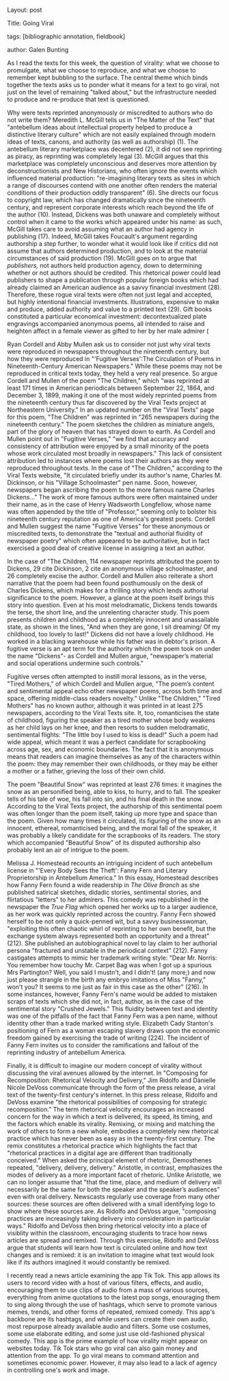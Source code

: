 Layout: post

Title: Going Viral

tags: [bibliographic annotation, fieldbook]

author: Galen Bunting

As I read the texts for this week, the question of virality: what we choose to promulgate, what we choose to reproduce, and what we choose 
to remember kept bubbling to the surface. The central theme which binds together the texts asks us to ponder what it means for a text 
to go viral, not just on the level of remaining "talked about," but the infrastructure needed to produce and re-produce that text is questioned.

Why were texts reprinted anonymously or miscredited to authors who do not write them? Meredith L. McGill tells us in "The Matter of the Text" 
that "antebellum ideas about intellectual property helped to produce a distinctive literary culture" which are not easily explained through 
modern ideas of texts, canons, and authority (as well as authorship) (1). The antebellum literary marketplace was decentered (2), it did not 
see reprinting as piracy, as reprinting was completely legal (3). McGill argues that this marketplace was completely unconscious and deserves 
more attention by deconstructionists and New Historians, who often ignore the events which influenced material production: 
"re-imagining literary texts as sites in which a range of discourses contend with one another often renders the material conditions of their 
production oddly transparent" (6). She directs our focus to copyright law, which has changed dramatically since the nineteenth century, and 
represent corporate interests which reach beyond the life of the author (10). Instead, Dickens was both unaware and completely without control 
when it came to the works which appeared under his name: as such, McGill takes care to avoid assuming what an author had agency in publishing (17). 
Indeed, McGill takes Foucault's argument regarding authorship a step further, to wonder what it would look like if critics did not assume that 
authors determined production, and to look at the material circumstances of said production (19). McGill goes on to argue that *publishers,* not 
authors held production agency, down to determining whether or not authors should be credited. This rhetorical power could lead publishers to 
shape a publication through popular foreign books which had already claimed an American audience as a savvy financial investment (28). Therefore, 
these rogue viral texts were often not just legal and accepted, but highly intentional financial investments. Illustrations, expensive to make 
and produce, added authority and value to a printed text (29). Gift books constituted a particular economical investment: decontextualized 
plate engravings accompanied anonymous poems, all intended to raise and heighten affect in a female viewer as gifted to her by her male 
admirer (

Ryan Cordell and Abby Mullen ask us to consider not just why viral texts were reproduced in newspapers throughout the 
nineteenth century, but how they were reproduced in "'Fugitive Verses':The Circulation of Poems in Nineteenth-Century American Newspapers." 
While these poems may not be reproduced in critical texts today, they held a very real presence. So argue Cordell and Mullen of the poem 
"The Children," which "was reprinted at least 171 times in American periodicals between September 22, 1864, and December 3, 1899, making 
it one of the most widely reprinted poems from the nineteenth century thus far discovered by the Viral Texts project at Northeastern 
University." In an updated number on the "Viral Texts" page for this poem, "The Children" was reprinted in "265 newspapers during the 
nineteenth century." The poem sketches the children as miniature angels, part of the glory of heaven that has strayed down to earth. As 
Cordell and Mullen point out in "Fugitive Verses," "we find that accuracy and consistency of attribution were enjoyed by a small minority 
of the poets whose work circulated most broadly in newspapers." This lack of consistent attribution led to instances where poems lost their 
authors as they were reproduced throughout texts. In the case of "The Children," according to the Viral Texts website, "It circulated briefly 
under its author's name, Charles M. Dickinson, or his "Village Schoolmaster" pen name. Soon, however, newspapers began ascribing the poem 
to the more famous name Charles Dickens..." The work of more famous authors were often maintained under their name, as in the case of 
Henry Wadsworth Longfellow, whose name was often appended by the title of "Professor," seeming only to bolster his nineteenth century reputation 
as one of America's greatest poets. Cordell and Mullen suggest the name "Fugitive Verses" for these anonymous or miscredited texts, to demonstrate
the "textual and authorial fluidity of newspaper poetry" which often appeared to be authoritative, but in fact exercised a good deal of 
creative license in assigning a text an author. 

In the case of "The Children, 114 newspaper reprints attributed the poem to Dickens, 29 cite Dickinson, 2 cite an anonymous village schoolmaster, 
and 26 completely excise the author. Cordell and Mullen also reiterate a short narrative that the poem had been found posthumously on the desk 
of Charles Dickens, which makes for a thrilling story which lends authorial significance to the poem. However, a glance at the poem itself brings 
this story into question. Even at his most melodramatic, Dickens tends towards the terse, the short line, and the unrelenting character study. 
This poem presents children and childhood as a completely innocent and unassailable state, as shown in the lines, "And when they are gone, 
I sit dreaming/ Of my childhood, too lovely to last!" Dickens did not have a lovely childhood. He worked in a blacking warehouse while his father 
was in debtor's prison. A fugitive verse is an apt term for the authority which the poem took on under the name "Dickens"- as Cordell and Mullen argue, 
"newspaper’s material and social operations undermine such controls." 

Fugitive verses often attempted to instill moral lessons, as in the verse, "Tired Mothers," of which Cordell and Mullen argue, "The poem’s content and sentimental appeal echo other newspaper poems, across both time and space, offering middle-class readers novelty." Unlike 
"The Children," "Tired Mothers" has no known author, although it was printed in at least 275 newspapers, according to the Viral Texts site. 
It, too, romanticises the state of childhood, figuring the speaker as a tired mother whose body weakens as her child lays on her knee, and then resorts to sudden melodramatic, sentimental flights: "The little boy I used to kiss is dead!" Such a poem had wide appeal, which meant 
it was a perfect candidate for scrapbooking across age, sex, and economic boundaries. The fact that it is anonymous means that readers can 
imagine themselves as any of the characters within the poem: they may remember their own childhoods, or they may be either a mother or a father, grieving the loss of their own child. 

The poem "Beautiful Snow" was reprinted at least 276 times: it imagines the snow as an personified being, able to kiss, to hurry, and to fall. The speaker tells of his tale of woe, his fall into sin, and his final death in the snow. According to the Viral Texts project, the 
authorship of this sentimental poem was often longer than the poem itself, taking up more type and space than the poem. Given how many times 
it circulated, its figuring of the snow as an innocent, ethereal, romanticised being, and the moral fall of the speaker, it was probably a 
likely candidate for the scrapbooks of its readers. The story which accompanied "Beautiful Snow" of its disputed authorship also probably 
lent an air of intrigue to the poem. 

Melissa J. Homestead recounts an intriguing incident of such antebellum license in "'Every Body Sees the Theft': Fanny Fern and Literary
Proprietorship in Antebellum America." In this essay, Homestead describes how Fanny Fern found a wide readership in *The Olive Branch* as 
she published satirical sketches, didadic stories, sentimental stories, and flirtatious "letters" to her admirers. This comedy was republished in the newspaper the *True Flag* which opened her works up to a larger audience, as her work was quickly reprinted across the country. Fanny Fern showed herself to be not only a quick-penned wit, but a savvy businesswoman, "exploiting this often chaotic whirl of reprinting to her own benefit, but the exchange system always represented both an opportunity and a threat" (212). She published an
autobiographical novel to lay claim to her authorial persona "fractured and unstable in the periodical context" (212). Fanny castigates 
attempts to mimic her trademark writing style: "Dear Mr. Norris: You remember how touchy Mr. Carpet Bag was when I got up a spurious Mrs 
Partington? Well, you said I mustn't, and I didn't! (any more;) and now just please strangle in the birth any embryo imitations of Miss
"Fanny," won't you? It seems to me just as fair in this case as the other" (216). In some instances, however, Fanny Fern's name would be 
added to mistaken scraps of texts which she did not, in fact, author, as in the case of the sentimental story "Crushed Jewels." This 
fluidity between text and identity was one of the pitfalls of the fact that Fanny Fern was a pen name, without identity other than a trade 
marked writing style. Elizabeth Cady Stanton's positioning of Fern as a woman escaping slavery draws upon the economic freedom gained by 
exercising the trade of writing (224). The incident of Fanny Fern invites us to consider the ramifications and fallout of the reprinting 
industry of antebellum America. 

Finally, it is difficult to imagine our modern concept of virality without discussing the viral avenues allowed by the internet. In 
"Composing for Recomposition: Rhetorical Velocity and Delivery," Jim Ridolfo and Dànielle Nicole DeVoss communicate through the form of 
the press release, a viral text of the twenty-first century's internet. In this press release, Ridolfo and DeVoss examine "the rhetorical
possibilities of composing for strategic recomposition." The term rhetorical velocity encourages an increased concern for the way in which 
a text is delivered, its speed, its timing, and the factors which enable its virality. Remixing, or mixing and matching the work of others 
to form a new whole, embodies a completely new rhetorical practice which has never been as easy as in the twenty-first century. The remix constitutes a rhetorical practice which highlights the fact that "rhetorical practices in a digital age are different than traditionally conceived." When asked the principal element of rhetoric, Demosthenes repeated, "delivery, delivery, delivery." Aristotle, in contrast, emphasizes the modes of delivery as a more important facet of rhetoric. Unlike Aristotle, we can no longer assume that "that the time, place, and medium of delivery will necessarily be the same for both the speaker and the speaker’s audiences" even with oral delivery. 
Newscasts regularly use coverage from many other sources: these sources are often delivered with a small identifying logo to show where 
these sources are. As Ridolfo and DeVoss argue, "composing practices are increasingly taking delivery into consideration in particular ways." Ridolfo and DeVoss then bring rhetorical velocity into a place of visiblity within the classroom, encouraging students to trace how news articles are spread and remixed. Through this exercise, Ridolfo and DeVoss argue that students will learn how text is circulated online and how text changes and is remixed: it is an invitation to imagine what text would look like if its authors imagined it would constantly be remixed. 

I recently read a news article examining the app Tik Tok. This app allows its users to record video with a host of various filters, 
effects, and audio, encouraging them to use clips of audio from a mass of various sources, everything from anime quotations to the latest pop songs, enouraging them to sing along through the use of hashtags, which serve to promote various memes, trends, and other forms of repeated, remixed comedy. This app's backbone are its hashtags, and while users can create their own audio, most repurpose already available audio and filters. Some use costumes, some use elaborate editing, and some just use old-fashioned physical comedy. This app is the prime example of how virality might appear on websites today. Tik Tok stars who go viral can also gain money and attention from the app. 
To go viral means to command attention and sometimes economic power. However, it may also lead to a lack of agency in controlling one's 
work and image. 
